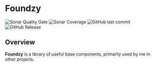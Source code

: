 # Foundzy

![Sonar Quality Gate](https://img.shields.io/sonar/quality_gate/gaberabreu_react-foundzy?server=https%3A%2F%2Fsonarcloud.io&style=for-the-badge)
![Sonar Coverage](https://img.shields.io/sonar/coverage/gaberabreu_react-foundzy?server=https%3A%2F%2Fsonarcloud.io&style=for-the-badge)
![GitHub last commit](https://img.shields.io/github/last-commit/gaberabreu/react-foundzy?style=for-the-badge)
![GitHub Release](https://img.shields.io/github/v/release/gaberabreu/react-foundzy?style=for-the-badge)

## Overview

**Foundzy** is a library of useful base components, primarily used by me in other projects.
